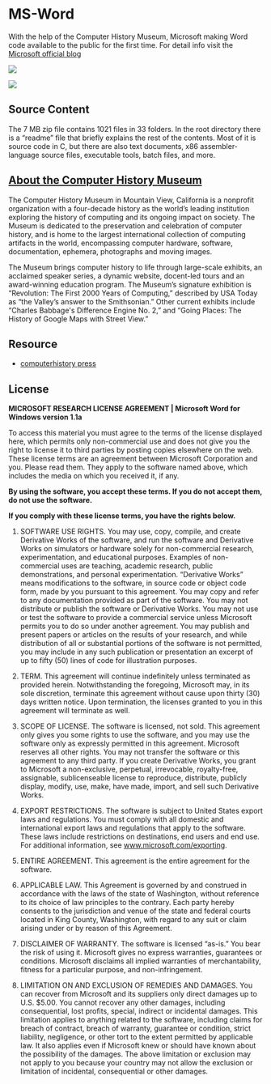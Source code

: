 MS-Word
=======

With the help of the Computer History Museum, Microsoft making Word code available to the public for the first time. For detail info visit the [Microsoft official blog](http://blogs.technet.com/b/microsoft_blog/archive/2014/03/25/microsoft-makes-source-code-for-ms-dos-and-word-for-windows-available-to-public.aspx
)

![](http://blogs.technet.com/cfs-file.ashx/__key/communityserver-blogs-components-weblogfiles/00-00-00-80-54-metablogapi/MS_2D00_DOSProducts_5F00_1523_5F00_thumb_5F00_2CA4543B.png)

![](http://www.computerhistory.org/_static/atchm/microsoft-word-for-windows-1-1a-source-code/index_files/word_processor_market_share-542x294.gif)


## Source Content
The 7 MB zip file contains 1021 files in 33 folders. In the root directory there is a “readme” file that briefly explains the rest of the contents. Most of it is source code in C, but there are also text documents, x86 assembler-language source files, executable tools, batch files, and more.


## [About the Computer History Museum](http://www.computerhistory.org)
The Computer History Museum in Mountain View, California is a nonprofit organization with a four-decade history as the world’s leading institution exploring the history of computing and its ongoing impact on society. The Museum is dedicated to the preservation and celebration of computer history, and is home to the largest international collection of computing artifacts in the world, encompassing computer hardware, software, documentation, ephemera, photographs and moving images.

The Museum brings computer history to life through large-scale exhibits, an acclaimed speaker series, a dynamic website, docent-led tours and an award-winning education program. The Museum’s signature exhibition is “Revolution: The First 2000 Years of Computing,” described by USA Today as “the Valley’s answer to the Smithsonian.” Other current exhibits include “Charles Babbage's Difference Engine No. 2,” and “Going Places: The History of Google Maps with Street View.”

## Resource

* [computerhistory press](http://www.computerhistory.org/press/ms-source-code.html)



## License
**MICROSOFT RESEARCH LICENSE AGREEMENT | Microsoft Word for Windows version 1.1a**

To access this material you must agree to the terms of the license displayed here, which permits only non-commercial use and does not give you the right to license it to third parties by posting copies elsewhere on the web.
These license terms are an agreement between Microsoft Corporation and you. Please read them. They apply to the software named above, which includes the media on which you received it, if any.

**By using the software, you accept these terms. If you do not accept them, do not use the software.**

**If you comply with these license terms, you have the rights below.**


1. SOFTWARE USE RIGHTS.
You may use, copy, compile, and create Derivative Works of the software, and run the software and Derivative Works on simulators or hardware solely for non-commercial research, experimentation, and educational purposes. Examples of non-commercial uses are teaching, academic research, public demonstrations, and personal experimentation. “Derivative Works” means modifications to the software, in source code or object code form, made by you pursuant to this agreement.
You may copy and refer to any documentation provided as part of the software.
You may not distribute or publish the software or Derivative Works.
You may not use or test the software to provide a commercial service unless Microsoft permits you to do so under another agreement.
You may publish and present papers or articles on the results of your research, and while distribution of all or substantial portions of the software is not permitted, you may include in any such publication or presentation an excerpt of up to fifty (50) lines of code for illustration purposes.
 

2. TERM. This agreement will continue indefinitely unless terminated as provided herein. Notwithstanding the foregoing, Microsoft may, in its sole discretion, terminate this agreement without cause upon thirty (30) days written notice. Upon termination, the licenses granted to you in this agreement will terminate as well.

 

3. SCOPE OF LICENSE. The software is licensed, not sold. This agreement only gives you some rights to use the software, and you may use the software only as expressly permitted in this agreement. Microsoft reserves all other rights. You may not transfer the software or this agreement to any third party. If you create Derivative Works, you grant to Microsoft a non-exclusive, perpetual, irrevocable, royalty-free, assignable, sublicenseable license to reproduce, distribute, publicly display, modify, use, make, have made, import, and sell such Derivative Works.

 

4. EXPORT RESTRICTIONS. The software is subject to United States export laws and regulations. You must comply with all domestic and international export laws and regulations that apply to the software. These laws include restrictions on destinations, end users and end use. For additional information, see www.microsoft.com/exporting.

 

5. ENTIRE AGREEMENT. This agreement is the entire agreement for the software.

 

6. APPLICABLE LAW. This Agreement is governed by and construed in accordance with the laws of the state of Washington, without reference to its choice of law principles to the contrary. Each party hereby consents to the jurisdiction and venue of the state and federal courts located in King County, Washington, with regard to any suit or claim arising under or by reason of this Agreement.

 

7. DISCLAIMER OF WARRANTY. The software is licensed “as-is.” You bear the risk of using it. Microsoft gives no express warranties, guarantees or conditions. Microsoft disclaims all implied warranties of merchantability, fitness for a particular purpose, and non-infringement.

 

8. LIMITATION ON AND EXCLUSION OF REMEDIES AND DAMAGES. You can recover from Microsoft and its suppliers only direct damages up to U.S. $5.00. You cannot recover any other damages, including consequential, lost profits, special, indirect or incidental damages. This limitation applies to anything related to the software, including claims for breach of contract, breach of warranty, guarantee or condition, strict liability, negligence, or other tort to the extent permitted by applicable law. It also applies even if Microsoft knew or should have known about the possibility of the damages. The above limitation or exclusion may not apply to you because your country may not allow the exclusion or limitation of incidental, consequential or other damages.
